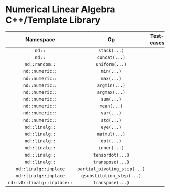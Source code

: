 # Numerical Linear Algebra C++/Template Library

|   Namespace   |   Op   |   Test-cases   |   Passed   |
|   :---:   |   :---:   |   :---:   |   :---:   |
|   `nd::`   |   `stack(...)`   |      |      |
|   `nd::`   |   `concat(...)`   |      |      |
|   `nd::random::`   |   `uniform(...)`   |      |      |
|   `nd::numeric::`   |   `min(...)`   |      |      |
|   `nd::numeric::`   |   `max(...)`   |      |      |
|   `nd::numeric::`   |   `argmin(...)`   |      |      |
|   `nd::numeric::`   |   `argmax(...)`   |      |      |
|   `nd::numeric::`   |   `sum(...)`   |      |      |
|   `nd::numeric::`   |   `mean(...)`   |      |      |
|   `nd::numeric::`   |   `var(...)`   |      |      |
|   `nd::numeric::`   |   `std(...)`   |      |      |
|   `nd::linalg::`   |   `eye(...)`   |      |      |
|   `nd::linalg::`   |   `matmul(...)`   |      |      |
|   `nd::linalg::`   |   `dot(...)`   |      |      |
|   `nd::linalg::`   |   `inner(...)`   |      |      |
|   `nd::linalg::`   |   `tensordot(...)`   |      |      |
|   `nd::linalg::`   |   `transpose(...)`   |      |      |
|   `nd::linalg::inplace`   |   `partial_pivoting_step(...)`   |      |      |
|   `nd::linalg::inplace`   |   `gsubstitution_step(...)`   |      |      |
|   `nd::v0::linalg::inplace::`   |   `transpose(...)`   |      |      |
